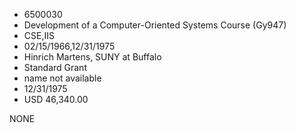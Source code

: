 * 6500030
* Development of a Computer-Oriented Systems Course (Gy947)
* CSE,IIS
* 02/15/1966,12/31/1975
* Hinrich Martens, SUNY at Buffalo
* Standard Grant
*   name not available
* 12/31/1975
* USD 46,340.00

NONE